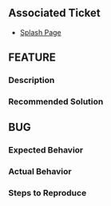## Associated Ticket
- [Splash Page]()


## FEATURE

### Description

### Recommended Solution




## BUG
### Expected Behavior

### Actual Behavior

### Steps to Reproduce
